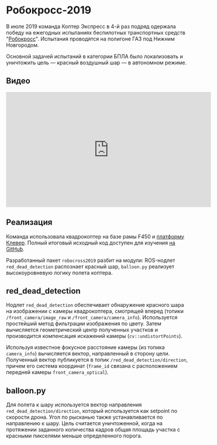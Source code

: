 # Робокросс-2019

В июле 2019 команда Коптер Экспресс в 4-й раз подряд одержала победу на ежегодных испытаниях беспилотных транспортных средств "[Робокросс](http://russianrobotics.ru/activities/robokross-2019/)". Испытания проводятся на полигоне ГАЗ под Нижним Новгородом.

Основной задачей испытаний в категории БПЛА было локализовать и уничтожить цель — красный воздушный шар — в автономном режиме.

## Видео

<iframe width="560" height="315" src="https://www.youtube.com/embed/zMh5THdHuX8" frameborder="0" allow="accelerometer; autoplay; encrypted-media; gyroscope; picture-in-picture" allowfullscreen></iframe>

## Реализация

Команда использовала квадрокоптер на базе рамы F450 и [платформу Клевер](https://github.com/CopterExpress/clover). Полный итоговый исходный код доступен для изучения [на GitHub](https://github.com/CopterExpress/robocross2019/).

Разработанный пакет `robocross2019` разбит на модули: ROS-нодлет `red_dead_detection` распознает красный шар, `balloon.py` реализует высокоуровневую логику полета коптера.

## red_dead_detection

Нодлет `red_dead_detection` обеспечивает обнаружение красного шара на изображении с камеры квадрокоптера, смотрящей вперед (топики `/front_camera/image_raw` и `/front_camera/camera_info`). Используется простейший метод фильтрации изображения по цвету. Затем вычисляется геометрический центр полученных участков и производится компенсация искажений камеры (`cv::undistortPoints`).

Используя известное фокусное расстояние камеры (из топика `camera_info`) вычисляется вектор, направленный в сторону цели. Полученный вектор публикуется в топик `/red_dead_detection/direction`, причем его система координат (`frame_id` связана с расположением передней камеры `front_camera_optical`).

## balloon.py

Для полета к шару используется вектор направления `red_dead_detection/direction`, который используется как setpoint по скорости дрона. Угол по рысканью также устанавливается по направлению к шару. Цель считается уничтоженной, когда на протяжении заданного количества кадров общая площадь участка с красными пикселями меньше определенного порога.
